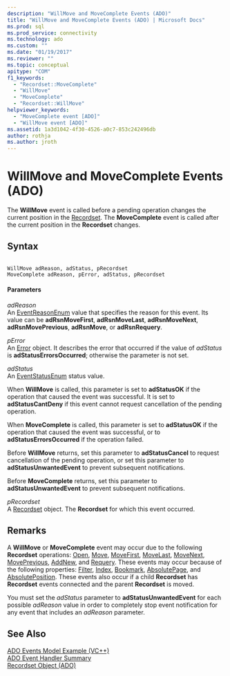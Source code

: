 ```yaml
---
description: "WillMove and MoveComplete Events (ADO)"
title: "WillMove and MoveComplete Events (ADO) | Microsoft Docs"
ms.prod: sql
ms.prod_service: connectivity
ms.technology: ado
ms.custom: ""
ms.date: "01/19/2017"
ms.reviewer: ""
ms.topic: conceptual
apitype: "COM"
f1_keywords: 
  - "Recordset::MoveComplete"
  - "WillMove"
  - "MoveComplete"
  - "Recordset::WillMove"
helpviewer_keywords: 
  - "MoveComplete event [ADO]"
  - "WillMove event [ADO]"
ms.assetid: 1a3d1042-4f30-4526-a0c7-853c242496db
author: rothja
ms.author: jroth
---
```

# WillMove and MoveComplete Events (ADO)
The **WillMove** event is called before a pending operation changes the current position in the [Recordset](./recordset-object-ado.md). The **MoveComplete** event is called after the current position in the **Recordset** changes.  
  
## Syntax  
  
```  
  
WillMove adReason, adStatus, pRecordset  
MoveComplete adReason, pError, adStatus, pRecordset  
```  
  
#### Parameters  
 *adReason*  
 An [EventReasonEnum](./eventreasonenum.md) value that specifies the reason for this event. Its value can be **adRsnMoveFirst**, **adRsnMoveLast**, **adRsnMoveNext**, **adRsnMovePrevious**, **adRsnMove**, or **adRsnRequery**.  
  
 *pError*  
 An [Error](./error-object.md) object. It describes the error that occurred if the value of *adStatus* is **adStatusErrorsOccurred**; otherwise the parameter is not set.  
  
 *adStatus*  
 An [EventStatusEnum](./eventstatusenum.md) status value.  
  
 When **WillMove** is called, this parameter is set to **adStatusOK** if the operation that caused the event was successful. It is set to **adStatusCantDeny** if this event cannot request cancellation of the pending operation.  
  
 When **MoveComplete** is called, this parameter is set to **adStatusOK** if the operation that caused the event was successful, or to **adStatusErrorsOccurred** if the operation failed.  
  
 Before **WillMove** returns, set this parameter to **adStatusCancel** to request cancellation of the pending operation, or set this parameter to **adStatusUnwantedEvent** to prevent subsequent notifications.  
  
 Before **MoveComplete** returns, set this parameter to **adStatusUnwantedEvent** to prevent subsequent notifications.  
  
 *pRecordset*  
 A [Recordset](./recordset-object-ado.md) object. The **Recordset** for which this event occurred.  
  
## Remarks  
 A **WillMove** or **MoveComplete** event may occur due to the following **Recordset** operations: [Open](./open-method-ado-recordset.md), [Move](./move-method-ado.md), [MoveFirst](./movefirst-movelast-movenext-and-moveprevious-methods-ado.md), [MoveLast](./movefirst-movelast-movenext-and-moveprevious-methods-ado.md), [MoveNext](./movefirst-movelast-movenext-and-moveprevious-methods-ado.md), [MovePrevious](./movefirst-movelast-movenext-and-moveprevious-methods-ado.md), [AddNew](./addnew-method-ado.md), and [Requery](./requery-method.md). These events may occur because of the following properties: [Filter](./filter-property.md), [Index](./index-property.md), [Bookmark](./bookmark-property-ado.md), [AbsolutePage](./absolutepage-property-ado.md), and [AbsolutePosition](./absoluteposition-property-ado.md). These events also occur if a child **Recordset** has **Recordset** events connected and the parent **Recordset** is moved.  
  
 You must set the *adStatus* parameter to **adStatusUnwantedEvent** for each possible *adReason* value in order to completely stop event notification for any event that includes an *adReason* parameter.  
  
## See Also  
 [ADO Events Model Example (VC++)](./ado-events-model-example-vc.md)   
 [ADO Event Handler Summary](../../guide/data/ado-event-handler-summary.md)   
 [Recordset Object (ADO)](./recordset-object-ado.md)